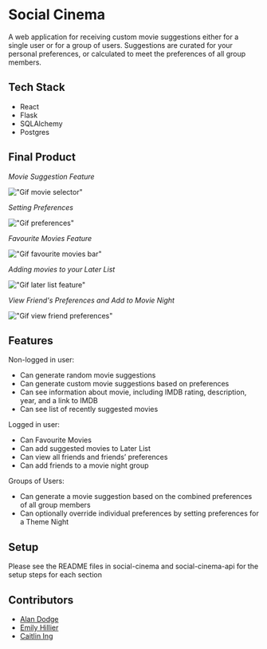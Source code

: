 # **Social Cinema**

A web application for receiving custom movie suggestions either for a single user or for a group of users. Suggestions are curated for your personal preferences, or calculated to meet the preferences of all group members.

## Tech Stack
- React
- Flask
- SQLAlchemy
- Postgres

## Final Product

*Movie Suggestion Feature*

!["Gif movie selector"](https://github.com/emi-hi/SocialCinema/blob/master/screenshots/movie_suggestion.gif?raw=true)

*Setting Preferences*

!["Gif preferences"](https://github.com/emi-hi/SocialCinema/blob/master/screenshots/preferences.gif?raw=true)

*Favourite Movies Feature*

!["Gif favourite movies bar"](https://github.com/emi-hi/SocialCinema/blob/master/screenshots/favourite.gif?raw=true)

*Adding movies to your Later List*

!["Gif later list feature"](https://github.com/emi-hi/SocialCinema/blob/master/screenshots/later.gif?raw=true)

*View Friend's Preferences and Add to Movie Night*

!["Gif view friend preferences"](https://github.com/emi-hi/SocialCinema/blob/master/screenshots/movie_night.gif?raw=true)

## Features 

Non-logged in user:
- Can generate random movie suggestions
- Can generate custom movie suggestions based on preferences
- Can see information about movie, including IMDB rating, description, year, and a link to IMDB
- Can see list of recently suggested movies

Logged in user:
- Can Favourite Movies
- Can add suggested movies to Later List
- Can view all friends and friends’ preferences
- Can add friends to a movie night group

Groups of Users:
- Can generate a movie suggestion based on the combined preferences of all group members
- Can optionally override individual preferences by setting preferences for a Theme Night

## Setup 

Please see the README files in social-cinema and social-cinema-api for the setup steps for each section

## Contributors

- [Alan Dodge](https://github.com/Smesworld)
- [Emily Hillier](https://github.com/emi-hi)
- [Caitlin Ing](https://github.com/caitlining)